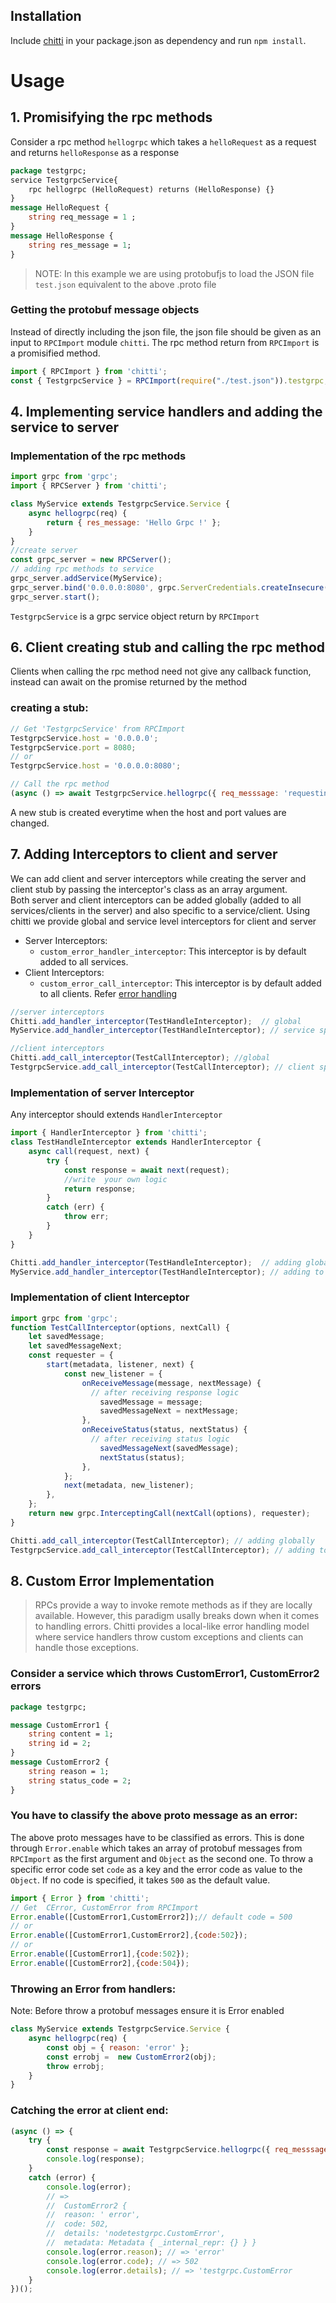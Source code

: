 ## Installation

Include [chitti](https://github.com/NestAway/chitti) in your package.json as dependency and run `npm install`.

# Usage

## 1. Promisifying the rpc methods
Consider a rpc method `hellogrpc` which takes a `helloRequest` as a request and returns `helloResponse` as a response
```proto
package testgrpc;
service TestgrpcService{
    rpc hellogrpc (HelloRequest) returns (HelloResponse) {}
}
message HelloRequest {
    string req_message = 1 ;
}
message HelloResponse {
    string res_message = 1;
}
```
>  NOTE: In this example we are using protobufjs to load the JSON file `test.json` equivalent to the above .proto file

### Getting the protobuf message objects    
Instead of directly including the json file, the json file should be given as an input to `RPCImport` module `chitti`. 
The rpc method return from `RPCImport` is a promisified method.
```js
import { RPCImport } from 'chitti';
const { TestgrpcService } = RPCImport(require("./test.json")).testgrpc;
``` 

## 4. Implementing service handlers and adding the service to server

### Implementation of the rpc methods

```js
import grpc from 'grpc';
import { RPCServer } from 'chitti'; 

class MyService extends TestgrpcService.Service {
    async hellogrpc(req) {
        return { res_message: 'Hello Grpc !' };
    }
}
//create server
const grpc_server = new RPCServer();
// adding rpc methods to service
grpc_server.addService(MyService);
grpc_server.bind('0.0.0.0:8080', grpc.ServerCredentials.createInsecure());
grpc_server.start();
```
`TestgrpcService` is a grpc service object return by `RPCImport` 

## 6. Client creating stub and calling the rpc method
Clients when calling the rpc method need not give any callback function, instead can await on the promise returned by the method

### creating a stub:
```js
// Get 'TestgrpcService' from RPCImport
TestgrpcService.host = '0.0.0.0';
TestgrpcService.port = 8080;
// or
TestgrpcService.host = '0.0.0.0:8080';

// Call the rpc method
(async () => await TestgrpcService.hellogrpc({ req_messsage: 'requesting hellogrpc' });)();
```
A new stub is created everytime when the host and port values are changed.


## 7. Adding Interceptors to client and server
We can add client and server interceptors while creating the server and client stub by passing  the interceptor's class as an array argument. <br> Both server and client interceptors can be added globally (added to all services/clients in the server) and also specific to a service/client.
Using chitti we provide global and service level interceptors for client and server
<br>
* Server Interceptors: 
  * `custom_error_handler_interceptor`: This interceptor is by default added to all services.
* Client Interceptors:
  * `custom_error_call_interceptor`: This interceptor is by default added to all clients. Refer [error handling](https://github.com/NestAway/chitti/blob/master/src/node-src/README.md#8-custom-error-implementation)

```js
//server interceptors
Chitti.add_handler_interceptor(TestHandleInterceptor);  // global
MyService.add_handler_interceptor(TestHandleInterceptor); // service specific

//client interceptors
Chitti.add_call_interceptor(TestCallInterceptor); //global
TestgrpcService.add_call_interceptor(TestCallInterceptor); // client specific
```

### Implementation of server Interceptor
Any interceptor should extends `HandlerInterceptor`

```js
import { HandlerInterceptor } from 'chitti';
class TestHandleInterceptor extends HandlerInterceptor {
    async call(request, next) {
        try {
            const response = await next(request);
            //write  your own logic
            return response;
        }
        catch (err) {
            throw err;
        }
    }
}

Chitti.add_handler_interceptor(TestHandleInterceptor);  // adding globally
MyService.add_handler_interceptor(TestHandleInterceptor); // adding to specific service
```

### Implementation of client Interceptor
```js
import grpc from 'grpc';
function TestCallInterceptor(options, nextCall) {
    let savedMessage;
    let savedMessageNext;
    const requester = {
        start(metadata, listener, next) {
            const new_listener = {
                onReceiveMessage(message, nextMessage) {
                  // after receiving response logic
                    savedMessage = message;
                    savedMessageNext = nextMessage;
                },
                onReceiveStatus(status, nextStatus) {
                  // after receiving status logic
                    savedMessageNext(savedMessage);
                    nextStatus(status);
                },
            };
            next(metadata, new_listener);
        },
    };
    return new grpc.InterceptingCall(nextCall(options), requester);
}

Chitti.add_call_interceptor(TestCallInterceptor); // adding globally
TestgrpcService.add_call_interceptor(TestCallInterceptor); // adding to specific service 
```

## 8. Custom Error Implementation
> RPCs provide a way to invoke remote methods as if they are locally available. However, this paradigm usally breaks down when it comes to handling errors. Chitti provides a local-like error handling model where service handlers throw custom exceptions and clients can handle those exceptions.

### Consider a service which throws CustomError1, CustomError2 errors
```protobuf
package testgrpc;

message CustomError1 {
	string content = 1;
	string id = 2;
}
message CustomError2 {
    string reason = 1;
    string status_code = 2;
}
```

### You have to classify the above proto message as an error:
The above proto messages have to be classified as errors. This is done through `Error.enable` which takes an array of protobuf messages from `RPCImport` as the first argument and `Object` as the second one. To throw a specific error code set `code` as a key and the error code as value to the `Object`. If no code is specified, it takes `500` as the default value.

```js
import { Error } from 'chitti';
// Get  CError, CustomError from RPCImport
Error.enable([CustomError1,CustomError2]);// default code = 500
// or
Error.enable([CustomError1,CustomError2],{code:502});
// or
Error.enable([CustomError1],{code:502});
Error.enable([CustomError2],{code:504});
```

### Throwing an Error from handlers:
Note: Before throw a protobuf messages ensure it is Error enabled
```js
class MyService extends TestgrpcService.Service {
    async hellogrpc(req) {
        const obj = { reason: 'error' };
        const errobj =  new CustomError2(obj);
        throw errobj;
    }
}
```

### Catching the error at client end:

```js
(async () => {
    try {
        const response = await TestgrpcService.hellogrpc({ req_messsage: 'requesting hellogrpc' });
        console.log(response);
    }
    catch (error) {
        console.log(error);
        // =>
        //  CustomError2 {
        //  reason: ' error',
        //  code: 502,
        //  details: 'nodetestgrpc.CustomError',
        //  metadata: Metadata { _internal_repr: {} } }
        console.log(error.reason); // => 'error'
        console.log(error.code); // => 502
        console.log(error.details); // => 'testgrpc.CustomError        
    }
})();
```